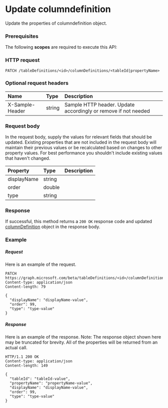 # Update columndefinition

Update the properties of columndefinition object.
### Prerequisites
The following **scopes** are required to execute this API: 
### HTTP request
<!-- { "blockType": "ignored" } -->
```http
PATCH /tableDefinitions/<id>/columnDefinitions/<tableId|propertyName>
```
### Optional request headers
| Name       | Type | Description|
|:-----------|:------|:----------|
| X-Sample-Header  | string  | Sample HTTP header. Update accordingly or remove if not needed|

### Request body
In the request body, supply the values for relevant fields that should be updated. Existing properties that are not included in the request body will maintain their previous values or be recalculated based on changes to other property values. For best performance you shouldn't include existing values that haven't changed.

| Property	   | Type	|Description|
|:---------------|:--------|:----------|
|displayName|string||
|order|double||
|type|string||

### Response
If successful, this method returns a `200 OK` response code and updated [columnDefinition](../resources/columndefinition.md) object in the response body.
### Example
##### Request
Here is an example of the request.
<!-- {
  "blockType": "request",
  "name": "update_columndefinition"
}-->
```http
PATCH https://graph.microsoft.com/beta/tableDefinitions/<id>/columnDefinitions/<tableId|propertyName>
Content-type: application/json
Content-length: 79

{
  "displayName": "displayName-value",
  "order": 99,
  "type": "type-value"
}
```
##### Response
Here is an example of the response. Note: The response object shown here may be truncated for brevity. All of the properties will be returned from an actual call.
<!-- {
  "blockType": "response",
  "truncated": true,
  "@odata.type": "microsoft.graph.columndefinition"
} -->
```http
HTTP/1.1 200 OK
Content-type: application/json
Content-length: 149

{
  "tableId": "tableId-value",
  "propertyName": "propertyName-value",
  "displayName": "displayName-value",
  "order": 99,
  "type": "type-value"
}
```

<!-- uuid: 8fcb5dbc-d5aa-4681-8e31-b001d5168d79
2015-10-25 14:57:30 UTC -->
<!-- {
  "type": "#page.annotation",
  "description": "Update columndefinition",
  "keywords": "",
  "section": "documentation",
  "tocPath": ""
}-->